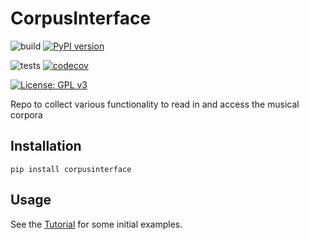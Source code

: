 # CorpusInterface
![build](https://github.com/DCMLab/CorpusInterface/workflows/build/badge.svg)
[![PyPI version](https://badge.fury.io/py/corpusinterface.svg)](https://badge.fury.io/py/corpusinterface)

![tests](https://github.com/DCMLab/CorpusInterface/workflows/tests/badge.svg)
[![codecov](https://codecov.io/gh/DCMLab/CorpusInterface/branch/master/graph/badge.svg?token=BooAiwbcyk)](https://codecov.io/gh/DCMLab/CorpusInterface)

[![License: GPL v3](https://img.shields.io/badge/License-GPLv3-blue.svg)](https://www.gnu.org/licenses/gpl-3.0)

Repo to collect various functionality to read in and access the musical corpora

## Installation

`pip install corpusinterface`

## Usage

See the [Tutorial](Tutorial.ipynb) for some initial examples.
